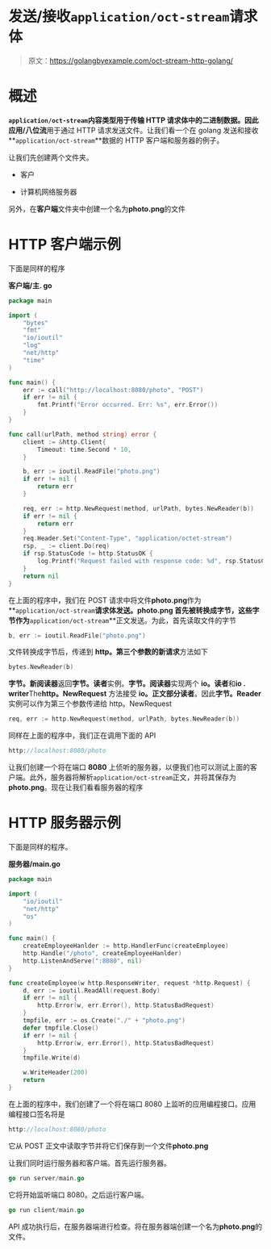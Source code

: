 # 发送/接收`application/oct-stream`请求体

> 原文：<https://golangbyexample.com/oct-stream-http-golang/>

# **概述**

**`application/oct-stream`**内容类型用于传输 HTTP 请求体中的二进制数据。因此**应用/八位流**用于通过 HTTP 请求发送文件。让我们看一个在 golang 发送和接收**`application/oct-stream`**数据的 HTTP 客户端和服务器的例子。

让我们先创建两个文件夹。

*   客户

*   计算机网络服务器

另外，在**客户端**文件夹中创建一个名为**photo.png**的文件

# **HTTP 客户端示例**

下面是同样的程序

**客户端/主. go**

```go
package main

import (
	"bytes"
	"fmt"
	"io/ioutil"
	"log"
	"net/http"
	"time"
)

func main() {
	err := call("http://localhost:8080/photo", "POST")
	if err != nil {
		fmt.Printf("Error occurred. Err: %s", err.Error())
	}
}

func call(urlPath, method string) error {
	client := &http.Client{
		Timeout: time.Second * 10,
	}

	b, err := ioutil.ReadFile("photo.png")
	if err != nil {
		return err
	}

	req, err := http.NewRequest(method, urlPath, bytes.NewReader(b))
	if err != nil {
		return err
	}
	req.Header.Set("Content-Type", "application/octet-stream")
	rsp, _ := client.Do(req)
	if rsp.StatusCode != http.StatusOK {
		log.Printf("Request failed with response code: %d", rsp.StatusCode)
	}
	return nil
}
```

在上面的程序中，我们在 POST 请求中将文件**photo.png**作为**`application/oct-stream`**请求体发送。photo.png 首先被转换成字节，这些字节作为**`application/oct-stream`**正文发送。为此，首先读取文件的字节

```go
b, err := ioutil.ReadFile("photo.png")
```

文件转换成字节后，传递到 **http。第三个参数的新请求**方法如下

```go
bytes.NewReader(b)
```

**字节。新阅读器**返回**字节。读者**实例。**字节。阅读器**实现两个 **io。读者**和**io . writer**The**http。NewRequest** 方法接受 **io。正文部分读者**。因此**字节。Reader** 实例可以作为第三个参数传递给 http。NewRequest

```go
req, err := http.NewRequest(method, urlPath, bytes.NewReader(b))
```

同样在上面的程序中，我们正在调用下面的 API

```go
http://localhost:8080/photo
```

让我们创建一个将在端口 **8080** 上侦听的服务器，以便我们也可以测试上面的客户端。此外，服务器将解析`application/oct-stream`正文，并将其保存为**photo.png**。现在让我们看看服务器的程序

# **HTTP 服务器示例**

下面是同样的程序。

**服务器/main.go**

```go
package main

import (
	"io/ioutil"
	"net/http"
	"os"
)

func main() {
	createEmployeeHanlder := http.HandlerFunc(createEmployee)
	http.Handle("/photo", createEmployeeHanlder)
	http.ListenAndServe(":8080", nil)
}

func createEmployee(w http.ResponseWriter, request *http.Request) {
	d, err := ioutil.ReadAll(request.Body)
	if err != nil {
		http.Error(w, err.Error(), http.StatusBadRequest)
	}
	tmpfile, err := os.Create("./" + "photo.png")
	defer tmpfile.Close()
	if err != nil {
		http.Error(w, err.Error(), http.StatusBadRequest)
	}
	tmpfile.Write(d)

	w.WriteHeader(200)
	return
}
```

在上面的程序中，我们创建了一个将在端口 8080 上监听的应用编程接口。应用编程接口签名将是

```go
http://localhost:8080/photo
```

它从 POST 正文中读取字节并将它们保存到一个文件**photo.png**

让我们同时运行服务器和客户端。首先运行服务器。

```go
go run server/main.go
```

它将开始监听端口 8080。之后运行客户端。

```go
go run client/main.go
```

API 成功执行后，在服务器端进行检查。将在服务器端创建一个名为**photo.png**的文件。